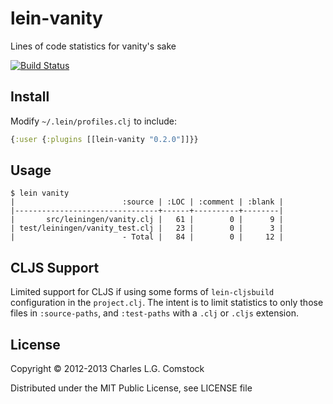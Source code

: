 # lein-vanity

Lines of code statistics for vanity's sake

[![Build Status](https://travis-ci.org/dgtized/lein-vanity.svg)](https://travis-ci.org/dgtized/lein-vanity)

## Install

Modify `~/.lein/profiles.clj` to include:
```clojure
{:user {:plugins [[lein-vanity "0.2.0"]]}}
```

## Usage

```
$ lein vanity
|                        :source | :LOC | :comment | :blank |
|--------------------------------+------+----------+--------|
|       src/leiningen/vanity.clj |   61 |        0 |      9 |
| test/leiningen/vanity_test.clj |   23 |        0 |      3 |
|                        - Total |   84 |        0 |     12 |
```

## CLJS Support

Limited support for CLJS if using some forms of `lein-cljsbuild`
configuration in the `project.clj`. The intent is to limit statistics
to only those files in `:source-paths`, and `:test-paths` with a
`.clj` or `.cljs` extension.

## License

Copyright © 2012-2013 Charles L.G. Comstock

Distributed under the MIT Public License, see LICENSE file
